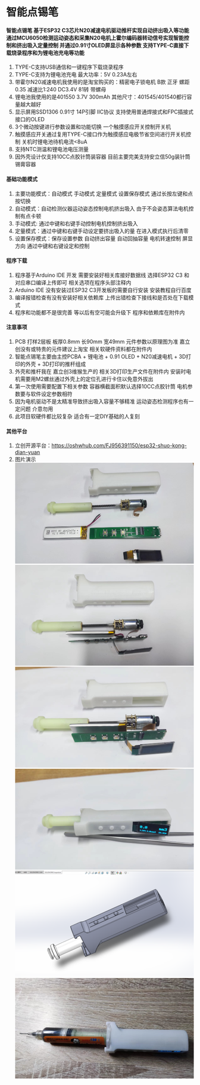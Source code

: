 # 智能点锡笔

#### 智能点锡笔 基于ESP32 C3芯片N20减速电机驱动推杆实现自动挤出吸入等功能  通过MCU6050检测运动姿态和采集N20电机上霍尔编码器转动信号实现智能控制和挤出吸入定量控制 并通过0.91寸OLED屏显示各种参数 支持TYPE-C直接下载烧录程序和为锂电池充电等功能    
1.  TYPE-C支持USB通信和一键程序下载烧录程序 
2.  TYPE-C支持为锂电池充电 最大功率：5V 0.23A左右
3.  带霍尔N20减速电机我使用的是淘宝购买的：精密电子锁电机 B款 正牙 螺距0.35 减速比1:240  DC3.4V 81转 带螺母
4.  锂电池我使用的是401550 3.7V 300mAh 其他尺寸：401545/401540都行容量越大越好
5.  显示屏用SSD1306 0.91寸 14P引脚 IIC协议 支持使用普通焊接式和FPC插接式接口的OLED
6.  3个微动按键进行参数设置和功能切换  一个触摸感应开关控制开关机
7.  触摸感应开关通过复用TYPE-C接口作为触摸感应电极节省空间进行开关机控制 关机时锂电池待机电流<8uA
8.  支持NTC测温和锂电池电压测量
9.  因外壳设计仅支持10CC点胶针筒装容器 目前主要完美支持安立信50g装针筒锡膏容器

#### 基础功能模式
1. 主要功能模式：自动模式  手动模式  定量模式 设置保存模式 通过长按左键和点按切换 
2. 自动模式：自动检测仪器运动姿态控制电机挤出吸入 由于不会姿态算法电机控制有点卡顿 
3. 手动模式: 通过中键和右键手动控制电机控制挤出吸入
4. 定量模式：通过中键和右键手动设定要挤出吸入的量 在进入模式执行后清零
5. 设置保存模式：保存设置参数 自动挤出容量 自动回抽容量  电机转速控制 屏显方向 通过中键和右键设定和控制

#### 程序下载
1. 程序基于Arduino IDE 开发 需要安装好相关库接好数据线  选择ESP32 C3 和对应串口编译上传即可 相关选项在程序头部注释内
2. Arduino IDE 没有安装过ESP32 C3开发板的需要自行安装 安装教程自行百度 
3. 编译报错检查有没有安装好相关依赖库 上传出错检查下接线和是否处在下载模式 
4. 程序和功能都不是很完善 等以后有空可能会升级下  程序和依赖库在附件内
 
#### 注意事项
1. PCB 打样2层板 板厚0.8mm  长90mm 宽49mm  元件参数以原理图为准 嘉立创没有或特贵的元件建议上淘宝 相关软硬件资料都在附件内
2. 智能点锡笔主要由主控PCBA + 锂电池 + 0.91 OLED + N20减速电机 + 3D打印的外壳 + 3D打印的推杆组成
3. 外壳和推杆我在 嘉立创3维猴生产的  相关3D打印生产文件在附件内 安装时电机需要用M2螺丝通过外壳上的定位孔进行卡住以免意外拔出
4. 第一次使用需要配置下相关参数 容器横截面积默认选择10CC点胶针筒 电机参数要与软件设定参数相符 
5. 因为电机驱动不是太精准导致挤出吸入容量不够精准 运动姿态检测程序也有一定问题 介意勿用 
6. 此项目软硬件都比较复杂 适合有一定DIY基础的人复刻

#### 其他平台
1. 立创开源平台：https://oshwhub.com/FJ956391150/esp32-shuo-kong-dian-yuan
2. 图片演示
![输入图片说明](img/A1.jpg)
![输入图片说明](img/A2.jpg)
![输入图片说明](img/A3.jpg)
![输入图片说明](img/A4.jpg)
![输入图片说明](img/B.png)
![输入图片说明](img/B1.jpg)